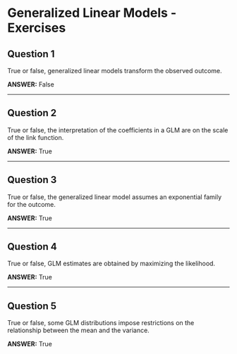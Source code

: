 # Generalized Linear Models - Exercises



## Question 1

True or false, generalized linear models transform the observed outcome.

**ANSWER:** False

---

## Question 2

True or false, the interpretation of the coefficients in a GLM are on the scale of the link function.

**ANSWER:** True

---

## Question 3

True or false, the generalized linear model assumes an exponential family for the outcome.

**ANSWER:** True

---

## Question 4

True or false, GLM estimates are obtained by maximizing the likelihood.

**ANSWER:** True

---

## Question 5

True or false, some GLM distributions impose restrictions on the relationship between the mean and the variance.

**ANSWER:** True
